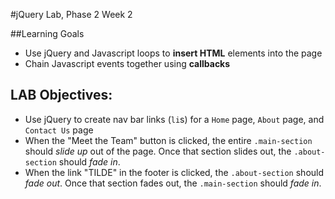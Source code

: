 #jQuery Lab, Phase 2 Week 2

##Learning Goals

* Use jQuery and Javascript loops to **insert HTML** elements into the page
* Chain Javascript events together using **callbacks**

## LAB Objectives:

* Use jQuery to create nav bar links (`li`s) for a `Home` page, `About` page, and `Contact Us` page
* When the "Meet the Team" button is clicked, the entire `.main-section` should *slide up* out of the page.  Once that section slides out, the `.about-section` should *fade in*. 
* When the link "TILDE" in the footer is clicked, the `.about-section` should *fade out*.  Once that section fades out, the `.main-section` should *fade in*.